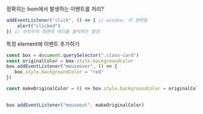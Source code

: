 정확히는 bom에서 발생하는 이벤트를 처리?

```javascript
addEventListener("click", () => { // window. 이 생략됨
    alert("clicked")
}) // 브라우저 화면의 어디를 클릭하든 발생
```

특정 element에 이벤트 추가하기

```javascript
const box = document.querySelector(".class-card")
const originalColor = box.style.backgroundColor
box.addEventListener("mouseover", () => {
   box.style.backgroundColor = "red"
})

const makeOriginalColor = () => box.style.backgroundColor = originalColor //람다함수로
 

box.addEventListener("mouseout", makeOriginalColor) 
```